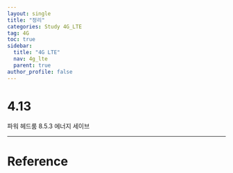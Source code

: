 ```yaml
---
layout: single
title: "정리"
categories: Study 4G_LTE
tag: 4G
toc: true
sidebar:
  title: "4G LTE"
  nav: 4g_lte
  parent: true
author_profile: false
---
```


# 4.13
파워 헤드룸 8.5.3
에너지 세이브


---
# Reference
